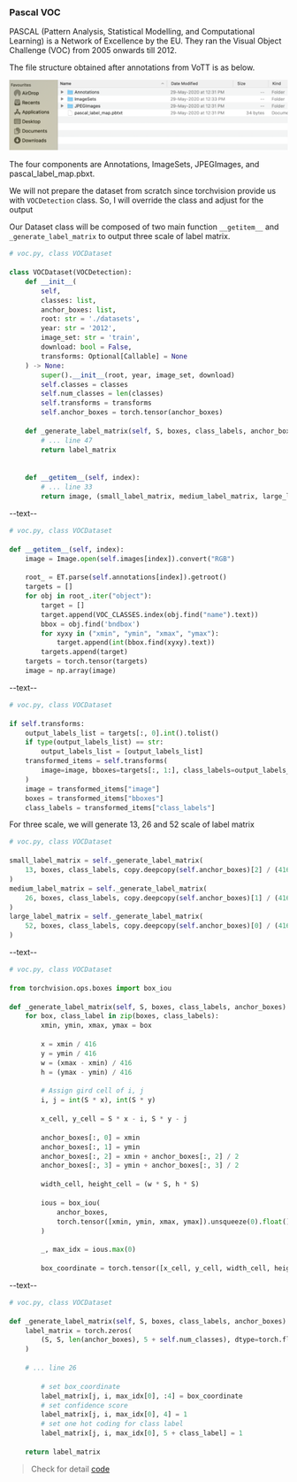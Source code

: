 ### Pascal VOC

PASCAL (Pattern Analysis, Statistical Modelling, and Computational Learning) is a Network of Excellence by the EU. They ran the Visual Object Challenge (VOC) from 2005 onwards till 2012.

The file structure obtained after annotations from VoTT is as below.

<div align="center">
    <img src="../images/datasets/pascal_voc_file_structure.png">
</div>

The four components are Annotations, ImageSets, JPEGImages, and pascal_label_map.pbxt.

We will not prepare the dataset from scratch since torchvision provide us with ```VOCDetection``` class. So, I will override the class and adjust for the output

Our Dataset class will be composed of two main function ```__getitem__``` and ```_generate_label_matrix``` to output three scale of label matrix.

```python
# voc.py, class VOCDataset

class VOCDataset(VOCDetection):
    def __init__(
        self,
        classes: list,
        anchor_boxes: list,
        root: str = './datasets',
        year: str = '2012',
        image_set: str = 'train',
        download: bool = False,
        transforms: Optional[Callable] = None
    ) -> None:
        super().__init__(root, year, image_set, download)
        self.classes = classes
        self.num_classes = len(classes)
        self.transforms = transforms
        self.anchor_boxes = torch.tensor(anchor_boxes)
        
    def _generate_label_matrix(self, S, boxes, class_labels, anchor_boxes):
        # ... line 47
        return label_matrix
            
             
    def __getitem__(self, index):
        # ... line 33
        return image, (small_label_matrix, medium_label_matrix, large_label_matrix)
```
--text--
```python
# voc.py, class VOCDataset

def __getitem__(self, index):
    image = Image.open(self.images[index]).convert("RGB")
    
    root_ = ET.parse(self.annotations[index]).getroot()
    targets = []
    for obj in root_.iter("object"):
        target = []
        target.append(VOC_CLASSES.index(obj.find("name").text))
        bbox = obj.find('bndbox')
        for xyxy in ("xmin", "ymin", "xmax", "ymax"):
            target.append(int(bbox.find(xyxy).text))
        targets.append(target)
    targets = torch.tensor(targets)
    image = np.array(image)
```
--text--
```python
# voc.py, class VOCDataset

if self.transforms:
    output_labels_list = targets[:, 0].int().tolist()
    if type(output_labels_list) == str:
        output_labels_list = [output_labels_list]
    transformed_items = self.transforms(
        image=image, bboxes=targets[:, 1:], class_labels=output_labels_list
    )
    image = transformed_items["image"]
    boxes = transformed_items["bboxes"]
    class_labels = transformed_items["class_labels"]
```
For three scale, we will generate 13, 26 and 52 scale of label matrix
```python
# voc.py, class VOCDataset

small_label_matrix = self._generate_label_matrix(
    13, boxes, class_labels, copy.deepcopy(self.anchor_boxes)[2] / (416 / 13)
)
medium_label_matrix = self._generate_label_matrix(
    26, boxes, class_labels, copy.deepcopy(self.anchor_boxes)[1] / (416 / 26)
)
large_label_matrix = self._generate_label_matrix(
    52, boxes, class_labels, copy.deepcopy(self.anchor_boxes)[0] / (416 / 52)
)
```
--text--
```python
# voc.py, class VOCDataset

from torchvision.ops.boxes import box_iou

def _generate_label_matrix(self, S, boxes, class_labels, anchor_boxes):
    for box, class_label in zip(boxes, class_labels):
        xmin, ymin, xmax, ymax = box
        
        x = xmin / 416
        y = ymin / 416
        w = (xmax - xmin) / 416
        h = (ymax - ymin) / 416
        
        # Assign gird cell of i, j
        i, j = int(S * x), int(S * y)
        
        x_cell, y_cell = S * x - i, S * y - j

        anchor_boxes[:, 0] = xmin
        anchor_boxes[:, 1] = ymin
        anchor_boxes[:, 2] = xmin + anchor_boxes[:, 2] / 2
        anchor_boxes[:, 3] = ymin + anchor_boxes[:, 3] / 2

        width_cell, height_cell = (w * S, h * S)
        
        ious = box_iou(
            anchor_boxes,
            torch.tensor([xmin, ymin, xmax, ymax]).unsqueeze(0).float()
        )
        
        _, max_idx = ious.max(0)
        
        box_coordinate = torch.tensor([x_cell, y_cell, width_cell, height_cell])
```
--text--
```python
# voc.py, class VOCDataset

def _generate_label_matrix(self, S, boxes, class_labels, anchor_boxes):
    label_matrix = torch.zeros(
        (S, S, len(anchor_boxes), 5 + self.num_classes), dtype=torch.float64
    )

    # ... line 26

        # set box_coordinate
        label_matrix[j, i, max_idx[0], :4] = box_coordinate
        # set confidence score
        label_matrix[j, i, max_idx[0], 4] = 1
        # set one hot coding for class label
        label_matrix[j, i, max_idx[0], 5 + class_label] = 1
    
    return label_matrix
```

> Check for detail [code](https://github.com/DavianYang/yolo.ai/blob/main/yolo/datasets/voc.py)